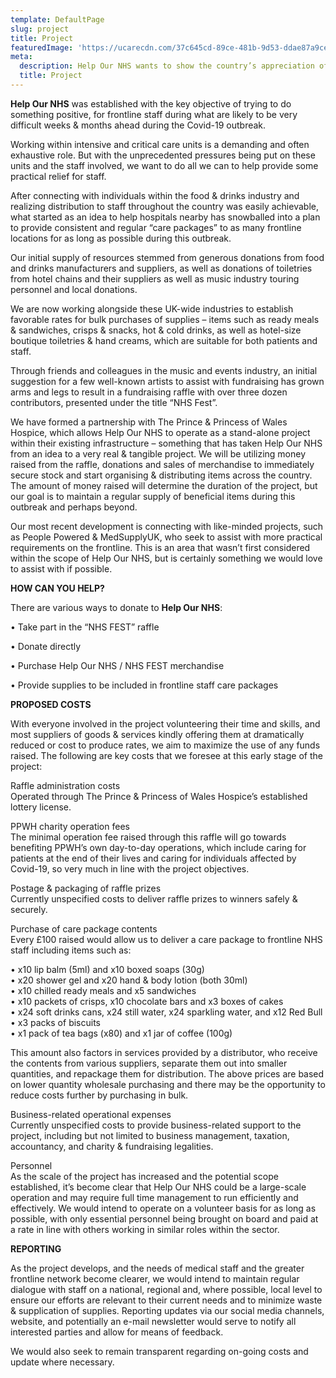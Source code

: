 ```yaml
---
template: DefaultPage
slug: project
title: Project
featuredImage: 'https://ucarecdn.com/37c645cd-89ce-481b-9d53-ddae87a9cefa/'
meta:
  description: Help Our NHS wants to show the country’s appreciation of frontline NHS staff by providing them with sustenance & supplies while they work tirelessly on our behalf via a combination of fundraising and donations.
  title: Project
---
```

**Help Our NHS** was established with the key objective of trying to do something positive, for frontline staff during what are likely to be very difficult weeks & months ahead during the Covid-19 outbreak.

Working within intensive and critical care units is a demanding and often exhaustive role. But with the unprecedented pressures being put on these units and the staff involved, we want to do all we can to help provide some practical relief for staff. 

After connecting with individuals within the food & drinks industry and realizing distribution to staff throughout the country was easily achievable, what started as an idea to help hospitals nearby has snowballed into a plan to provide  consistent and regular “care packages” to as many frontline locations for as long as possible during this outbreak.

Our initial supply of resources stemmed from generous donations from food and drinks manufacturers and suppliers, as well as donations of toiletries from hotel chains and their suppliers as well as music industry touring personnel and local donations. 

We are now working alongside these UK-wide industries to establish favorable rates for bulk purchases of supplies – items such as ready meals & sandwiches, crisps & snacks, hot & cold drinks, as well as hotel-size boutique toiletries & hand creams, which are suitable for both patients and staff. 

Through friends and colleagues in the music and events industry, an initial suggestion for a few well-known artists to assist with fundraising has grown arms and legs to result in a fundraising raffle with over three dozen contributors, presented under the title “NHS Fest”. 

We have formed a partnership with The Prince & Princess of Wales Hospice, which allows Help Our NHS to operate as a stand-alone project within their existing infrastructure – something that has taken Help Our NHS from an idea to a very real & tangible project. We will be utilizing money raised from the raffle, donations and sales of merchandise to immediately secure stock and start organising & distributing items across the country. The amount of money raised will determine the duration of the project, but our goal is to maintain a regular supply of beneficial items during this outbreak and perhaps beyond.

Our most recent development is connecting with like-minded projects, such as People Powered & MedSupplyUK, who seek to assist with more practical requirements on the frontline. This is an area that wasn’t first considered within the scope of Help Our NHS, but is certainly something we would love to assist with if possible.

**HOW CAN YOU HELP?**

There are various ways to donate to **Help Our NHS**:

•	Take part in the “NHS FEST” raffle

•	Donate directly

•	Purchase Help Our NHS / NHS FEST merchandise

•	Provide supplies to be included in frontline staff care packages

**PROPOSED COSTS**

With everyone involved in the project volunteering their time and skills, and most suppliers of goods & services kindly offering them at dramatically reduced or cost to produce rates, we aim to maximize the use of any funds raised. The following are key costs that we foresee at this early stage of the project:  

Raffle administration costs\
Operated through The Prince & Princess of Wales Hospice’s established lottery license.

PPWH charity operation fees\
The minimal operation fee raised through this raffle will go towards benefiting PPWH’s own day-to-day operations, which include caring for patients at the end of their lives and caring for individuals affected by Covid-19, so very much in line with the project objectives.

Postage & packaging of raffle prizes\
Currently unspecified costs to deliver raffle prizes to winners safely & securely.

Purchase of care package contents\
Every £100 raised would allow us to deliver a care package to frontline NHS staff including items such as:

•	x10 lip balm (5ml) and x10 boxed soaps (30g)\
•	x20 shower gel and x20 hand & body lotion (both 30ml)\
•	x10 chilled ready meals and x5 sandwiches\
•	x10 packets of crisps, x10 chocolate bars and x3 boxes of cakes\
•	x24 soft drinks cans, x24 still water, x24 sparkling water, and x12 Red Bull\
•	x3 packs of biscuits\
•	x1 pack of tea bags (x80) and x1 jar of coffee (100g)

This amount also factors in services provided by a distributor, who receive the contents from various suppliers, separate them out into smaller quantities, and repackage them for distribution. The above prices are based on lower quantity wholesale purchasing and there may be the opportunity to reduce costs further by purchasing in bulk. 

Business-related operational expenses\
Currently unspecified costs to provide business-related support to the project, including but not limited to business management, taxation, accountancy, and charity & fundraising legalities.

Personnel\
As the scale of the project has increased and the potential scope established, it’s become clear that Help Our NHS could be a large-scale operation and may require full time management to run efficiently and effectively. We would intend to operate on a volunteer basis for as long as possible, with only essential personnel being brought on board and paid at a rate in line with others working in similar roles within the sector.

**REPORTING**

As the project develops, and the needs of medical staff and the greater frontline network become clearer, we would intend to maintain regular dialogue with staff on a national, regional and, where possible, local level to ensure our efforts are relevant to their current needs and to minimize waste & supplication of supplies. Reporting updates via our social media channels, website, and potentially an e-mail newsletter would serve to notify all interested parties and allow for means of feedback.

We would also seek to remain transparent regarding on-going costs and update where necessary.